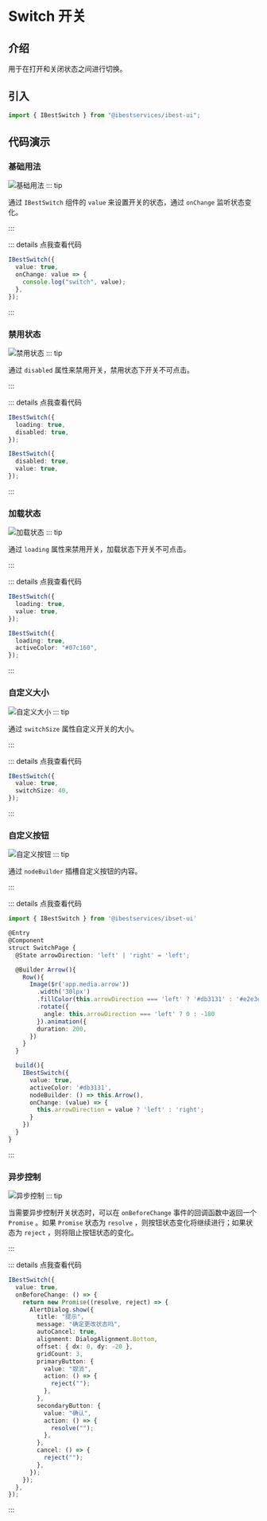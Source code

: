 # Switch 开关

## 介绍

用于在打开和关闭状态之间进行切换。

## 引入

```ts
import { IBestSwitch } from "@ibestservices/ibest-ui";
```

## 代码演示

### 基础用法

![基础用法](./images/basic-switch.png)
::: tip

通过 `IBestSwitch` 组件的 `value` 来设置开关的状态，通过 `onChange` 监听状态变化。

:::

::: details 点我查看代码

```ts
IBestSwitch({
  value: true,
  onChange: value => {
    console.log("switch", value);
  },
});
```

:::

### 禁用状态

![禁用状态](./images/disabled-switch.png)
::: tip

通过 `disabled` 属性来禁用开关，禁用状态下开关不可点击。

:::

::: details 点我查看代码

```ts
IBestSwitch({
  loading: true,
  disabled: true,
});

IBestSwitch({
  disabled: true,
  value: true,
});
```

:::

### 加载状态

![加载状态](./images/loading-switch.png)
::: tip

通过 `loading` 属性来禁用开关，加载状态下开关不可点击。

:::

::: details 点我查看代码

```ts
IBestSwitch({
  loading: true,
  value: true,
});

IBestSwitch({
  loading: true,
  activeColor: "#07c160",
});
```

:::

### 自定义大小

![自定义大小](./images/size-switch.png)
::: tip

通过 `switchSize` 属性自定义开关的大小。

:::

::: details 点我查看代码

```ts
IBestSwitch({
  value: true,
  switchSize: 40,
});
```

:::

### 自定义按钮

![自定义按钮](./images/node-switch.png)
::: tip

通过 `nodeBuilder` 插槽自定义按钮的内容。

:::

::: details 点我查看代码

```ts
import { IBestSwitch } from '@ibestservices/ibset-ui'

@Entry
@Component
struct SwitchPage {
  @State arrowDirection: 'left' | 'right' = 'left';

  @Builder Arrow(){
    Row(){
      Image($r('app.media.arrow'))
        .width('30lpx')
        .fillColor(this.arrowDirection === 'left' ? '#db3131' : '#e2e3e7')
        .rotate({
          angle: this.arrowDirection === 'left' ? 0 : -180
        }).animation({
        duration: 200,
      })
    }
  }

  build(){
    IBestSwitch({
      value: true,
      activeColor: '#db3131',
      nodeBuilder: () => this.Arrow(),
      onChange: (value) => {
        this.arrowDirection = value ? 'left' : 'right';
      }
    })
  }
}

```

:::

### 异步控制

![异步控制](./images/async-switch.png)
::: tip

当需要异步控制开关状态时，可以在 `onBeforeChange` 事件的回调函数中返回一个 `Promise` 。如果 `Promise` 状态为 `resolve` ，则按钮状态变化将继续进行；如果状态为 `reject` ，则将阻止按钮状态的变化。

:::

::: details 点我查看代码

```ts
IBestSwitch({
  value: true,
  onBeforeChange: () => {
    return new Promise((resolve, reject) => {
      AlertDialog.show({
        title: "提示",
        message: "确定更改状态吗",
        autoCancel: true,
        alignment: DialogAlignment.Bottom,
        offset: { dx: 0, dy: -20 },
        gridCount: 3,
        primaryButton: {
          value: "取消",
          action: () => {
            reject("");
          },
        },
        secondaryButton: {
          value: "确认",
          action: () => {
            resolve("");
          },
        },
        cancel: () => {
          reject("");
        },
      });
    });
  },
});
```

:::
